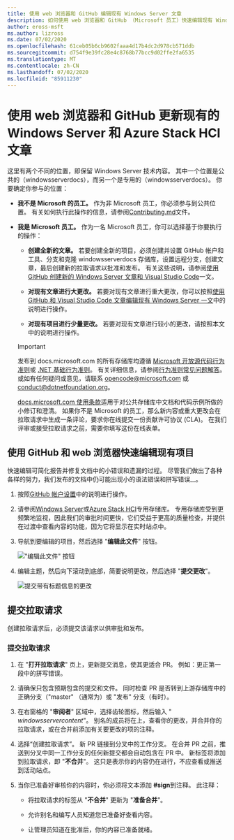 ```yaml
---
title: 使用 web 浏览器和 GitHub 编辑现有 Windows Server 文章
description: 如何使用 web 浏览器和 GitHub （Microsoft 员工）快速编辑现有 Windows Server 文档。
author: eross-msft
ms.author: lizross
ms.date: 07/02/2020
ms.openlocfilehash: 61ceb05b6cb9602faaa4d17b4dc2d978cb571ddb
ms.sourcegitcommit: d754f9e39fc28e4c8768b77bcc9d02ffe2fa6535
ms.translationtype: MT
ms.contentlocale: zh-CN
ms.lasthandoff: 07/02/2020
ms.locfileid: "85911230"
---
```

# <a name="update-existing-windows-server-and-azure-stack-hci-articles-using-a-web-browser-and-github"></a>使用 web 浏览器和 GitHub 更新现有的 Windows Server 和 Azure Stack HCI 文章

这里有两个不同的位置，即保留 Windows Server 技术内容。 其中一个位置是公共的（windowsserverdocs），而另一个是专用的（windowsserverdocs）。 你要确定你参与的位置：

- **我不是 Microsoft 的员工。** 作为非 Microsoft 员工，你必须参与到公共位置。 有关如何执行此操作的信息，请参阅[Contributing.md](https://github.com/MicrosoftDocs/windowsserverdocs/blob/master/CONTRIBUTING.md)文件。

- **我是 Microsoft 员工。** 作为一名 Microsoft 员工，你可以选择基于你要执行的操作：

    - **创建全新的文章。** 若要创建全新的项目，必须创建并设置 GitHub 帐户和工具、分支和克隆 windowsserverdocs 存储库，设置远程分支，创建文章，最后创建新的拉取请求以批准和发布。 有关这些说明，请参阅[使用 GitHub 创建新的 Windows Server 文章和 Visual Studio Code](create-new-using-github.md)一文。

    - **对现有文章进行大更改。** 若要对现有文章进行重大更改，你可以按照[使用 GitHub 和 Visual Studio Code 文章编辑现有 Windows Server 一文](edit-existing-using-github.md)中的说明进行操作。

    - **对现有项目进行少量更改。** 若要对现有文章进行较小的更改，请按照本文中的说明进行操作。

    > [!IMPORTANT]
    > 发布到 docs.microsoft.com 的所有存储库均遵循 [Microsoft 开放源代码行为准则](https://opensource.microsoft.com/codeofconduct/)或 [.NET 基础行为准则](https://dotnetfoundation.org/code-of-conduct)。 有关详细信息，请参阅[行为准则常见问题解答](https://opensource.microsoft.com/codeofconduct/faq/)。 或如有任何疑问或意见，请联系 [opencode@microsoft.com](mailto:opencode@microsoft.com) 或 [conduct@dotnetfoundation.org](mailto:conduct@dotnetfoundation.org)。
    >
    > [docs.microsoft.com 使用条款](https://docs.microsoft.com/legal/termsofuse)适用于对公共存储库中文档和代码示例所做的小修订和澄清。 如果你不是 Microsoft 的员工，那么新内容或重大更改会在拉取请求中生成一条评论，要求你在线提交一份贡献许可协议 (CLA)。 在我们评审或接受拉取请求之前，需要你填写这份在线表单。

## <a name="quick-edits-to-existing-articles-using-github-and-a-web-browser"></a>使用 GitHub 和 web 浏览器快速编辑现有项目

快速编辑可简化报告并修复文档中的小错误和遗漏的过程。 尽管我们做出了各种各样的努力，我们发布的文档中仍可能出现小的语法错误和拼写错误__。

1. 按照[GitHub 帐户设置](https://review.docs.microsoft.com/en-us/help/contribute/contribute-get-started-setup-github?branch=master)中的说明进行操作。

1. 请参阅[Windows Server](https://github.com/MicrosoftDocs/windowsserverdocs-pr/tree/master/WindowsServerDocs)或[Azure Stack HCI](https://github.com/MicrosoftDocs/azure-stack-docs-pr/tree/master/azure-stack/hci)专用存储库。 专用存储库受到更频繁地监视，因此我们的审批时间更快，它们受益于更高的质量检查，并提供在过渡中查看内容的功能，因为它将显示在实时站点中。

2. 导航到要编辑的项目，然后选择 "**编辑此文件**" 按钮。

   !["编辑此文件" 按钮](media/github-browser-updates/edit-this-file.png)

3. 编辑主题，然后向下滚动到底部，简要说明更改，然后选择 "**提交更改**"。

    ![提交带有标题信息的更改](media/github-browser-updates/commit-changes.png)

## <a name="submit-the-pull-request"></a>提交拉取请求

创建拉取请求后，必须提交该请求以供审批和发布。

### <a name="to-submit-your-pull-request"></a>提交拉取请求

1. 在 "**打开拉取请求**" 页上，更新提交消息，使其更适合 PR。 例如：更正第一段中的拼写错误。

2. 请确保只包含预期包含的提交和文件。 同时检查 PR 是否转到上游存储库中的正确分支（"master" （通常为）或 "发布" 分支（有时）。

3. 在右窗格的 "**审阅者**" 区域中，选择齿轮图标，然后输入 " _windowsservercontent_"。 别名的成员将在上，查看你的更改，并合并你的拉取请求，或在合并前添加有关要更改的项的注释。

4. 选择“创建拉取请求”。 新 PR 链接到分叉中的工作分支。 在合并 PR 之前，推送到分叉中同一工作分支的任何新提交都会自动包含在 PR 中。 新标签将添加到拉取请求，即 "**不合并**"。 这只是表示你的内容仍在进行，不应查看或推送到活动站点。

5. 当你已准备好审核你的内容时，你必须将文本添加 **#sign**到注释。 此注释：

    - 将拉取请求的标签从 "**不合并**" 更新为 "**准备合并**"。

    - 允许别名和编写人员知道您已准备好查看内容。

    - 让管理员知道在批准后，你的内容已准备就绪。
